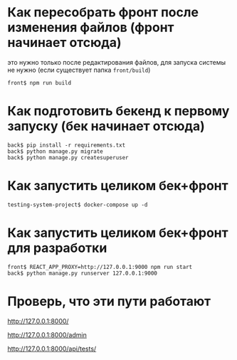 # Как пересобрать фронт после изменения файлов (фронт начинает отсюда)

это нужно только после редактирования файлов, для запуска системы не нужно (если существует папка `front/build`)
```shell
front$ npm run build
```

# Как подготовить бекенд к первому запуску (бек начинает отсюда)
```shell
back$ pip install -r requirements.txt
back$ python manage.py migrate
back$ python manage.py createsuperuser
```

# Как запустить целиком бек+фронт

```shell
testing-system-project$ docker-compose up -d
```

# Как запустить целиком бек+фронт для разработки
```shell
front$ REACT_APP_PROXY=http://127.0.0.1:9000 npm run start
back$ python manage.py runserver 127.0.0.1:9000
```

# Проверь, что эти пути работают

http://127.0.0.1:8000/

http://127.0.0.1:8000/admin

http://127.0.0.1:8000/api/tests/